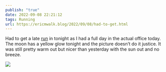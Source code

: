 ```yaml
---
publish: "true"
date: 2022-09-08 22:21:12
tags: Running
url: https://ericmwalk.blog/2022/09/08/had-to-get.html
---
```


Had to get a late [run](http://www.strava.com/activities/7777812496) in tonight as I had a full day in the actual office today.  The moon has a yellow glow tonight and the picture doesn’t do it justice. It was still pretty warm out but nicer than yesterday with the sun out and no breeze.

![](https://ericmwalk.blog/uploads/2022/127fb0af9e.jpg)